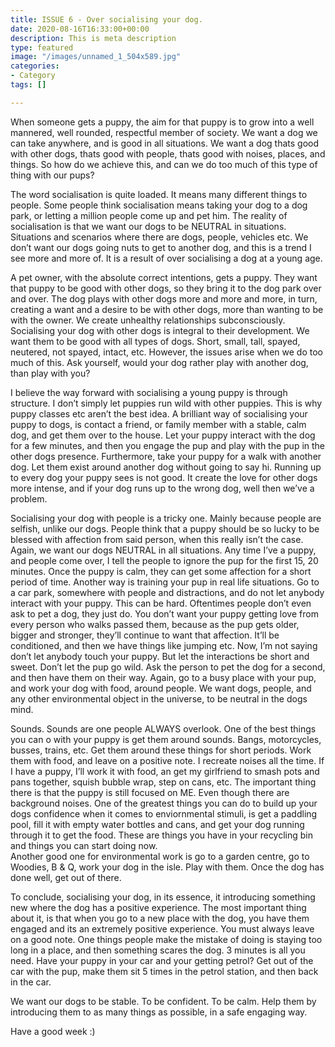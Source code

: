 ```yaml
---
title: ISSUE 6 - Over socialising your dog.
date: 2020-08-16T16:33:00+00:00
description: This is meta description
type: featured
image: "/images/unnamed_1_504x589.jpg"
categories:
- Category
tags: []

---
```

When someone gets a puppy, the aim for that puppy is to grow into a well mannered, well rounded, respectful member of society. We want a dog we can take anywhere, and is good in all situations. We want a dog thats good with other dogs, thats good with people, thats good with noises, places, and things. So how do we achieve this, and can we do too much of this type of thing with our pups?

The word socialisation is quite loaded. It means many different things to people. Some people think socialisation means taking your dog to a dog park, or letting a million people come up and pet him. The reality of socialisation is that we want our dogs to be NEUTRAL in situations. Situations and scenarios where there are dogs, people, vehicles etc. We don’t want our dogs going nuts to get to another dog, and this is a trend I see more and more of. It is a result of over socialising a dog at a young age.

A pet owner, with the absolute correct intentions, gets a puppy. They want that puppy to be good with other dogs, so they bring it to the dog park over and over. The dog plays with other dogs more and more and more, in turn, creating a want and a desire to be with other dogs, more than wanting to be with the owner. We create unhealthy relationships subconsciously. Socialising your dog with other dogs is integral to their development. We want them to be good with all types of dogs. Short, small, tall, spayed, neutered, not spayed, intact, etc. However, the issues arise when we do too much of this. Ask yourself, would your dog rather play with another dog, than play with you?

I believe the way forward with socialising a young puppy is through structure. I don’t simply let puppies run wild with other puppies. This is why puppy classes etc aren’t the best idea. A brilliant way of socialising your puppy to dogs, is contact a friend, or family member with a stable, calm dog, and get them over to the house. Let your puppy interact with the dog for a few minutes, and then you engage the pup and play with the pup in the other dogs presence. Furthermore, take your puppy for a walk with another dog. Let them exist around another dog without going to say hi. Running up to every dog your puppy sees is not good. It create the love for other dogs more intense, and if your dog runs up to the wrong dog, well then we’ve a problem.

Socialising your dog with people is a tricky one. Mainly because people are selfish, unlike our dogs. People think that a puppy should be so lucky to be blessed with affection from said person, when this really isn’t the case. Again, we want our dogs NEUTRAL in all situations. Any time I’ve a puppy, and people come over, I tell the people to ignore the pup for the first 15, 20 minutes. Once the puppy is calm, they can get some affection for a short period of time. Another way is training your pup in real life situations. Go to a car park, somewhere with people and distractions, and do not let anybody interact with your puppy. This can be hard. Oftentimes people don’t even ask to pet a dog, they just do. You don’t want your puppy getting love from every person who walks passed them, because as the pup gets older, bigger and stronger, they’ll continue to want that affection. It’ll be conditioned, and then we have things like jumping etc. Now, I’m not saying don’t let anybody touch your puppy. But let the interactions be short and sweet. Don’t let the pup go wild. Ask the person to pet the dog for a second, and then have them on their way. Again, go to a busy place with your pup, and work your dog with food, around people. We want dogs, people, and any other environmental object in the universe, to be neutral in the dogs mind.

Sounds. Sounds are one people ALWAYS overlook. One of the best things you can o with your puppy is get them around sounds. Bangs, motorcycles, busses, trains, etc. Get them around these things for short periods. Work them with food, and leave on a positive note. I recreate noises all the time. If I have a puppy, I’ll work it with food, an get my girlfriend to smash pots and pans together, squish bubble wrap, step on cans, etc. The important thing there is that the puppy is still focused on ME. Even though there are background noises. One of the greatest things you can do to build up your dogs confidence when it comes to enviornmental stimuli, is get a paddling pool, fill it with empty water bottles and cans, and get your dog running through it to get the food. These are things you have in your recycling bin and things you can start doing now.  
Another good one for environmental work is go to a garden centre, go to Woodies, B & Q, work your dog in the isle. Play with them. Once the dog has done well, get out of there.

To conclude, socialising your dog, in its essence, it introducing something new where the dog has a positive experience. The most important thing about it, is that when you go to a new place with the dog, you have them engaged and its an extremely positive experience. You must always leave on a good note. One things people make the mistake of doing is staying too long in a place, and then something scares the dog. 3 minutes is all you need. Have your puppy in your car and your getting petrol? Get out of the car with the pup, make them sit 5 times in the petrol station, and then back in the car.

We want our dogs to be stable. To be confident. To be calm. Help them by introducing them to as many things as possible, in a safe engaging way.

Have a good week :)
